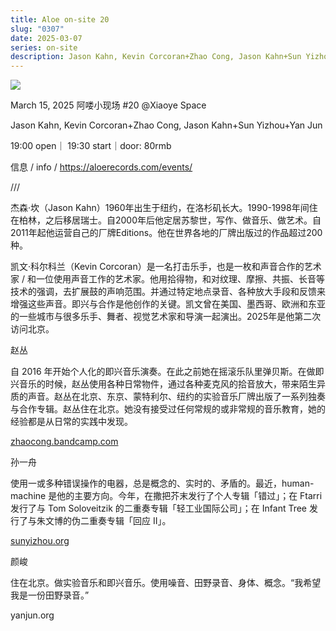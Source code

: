 ```yaml
---
title: Aloe on-site 20
slug: "0307"
date: 2025-03-07
series: on-site
description: Jason Kahn, Kevin Corcoran+Zhao Cong, Jason Kahn+Sun Yizhou+Yan Jun
---
```

![](/images/uploads/aloe_20.jpg)

March 15, 2025 阿喽小现场 #20 @Xiaoye Space

Jason Kahn, Kevin Corcoran+Zhao Cong, Jason Kahn+Sun Yizhou+Yan Jun

19:00 open｜ 19:30 start｜door: 80rmb

信息 / info / <https://aloerecords.com/events/>

///




杰森·坎（Jason Kahn）1960年出生于纽约，在洛杉矶长大。1990-1998年间住在柏林，之后移居瑞士。自2000年后他定居苏黎世，写作、做音乐、做艺术。自2011年起他运营自己的厂牌Editions。他在世界各地的厂牌出版过的作品超过200种。





凯文·科尔科兰（Kevin Corcoran）是一名打击乐手，也是一枚和声音合作的艺术家 / 和一位使用声音工作的艺术家。他用拾得物，和对纹理、摩擦、共振、长音等技术的强调，去扩展鼓的声响范围。并通过特定地点录音、各种放大手段和反馈来增强这些声音。即兴与合作是他创作的关键。凯文曾在美国、墨西哥、欧洲和东亚的一些城市与很多乐手、舞者、视觉艺术家和导演一起演出。2025年是他第二次访问北京。








赵丛

自 2016 年开始个人化的即兴音乐演奏。在此之前她在摇滚乐队里弹贝斯。在做即兴音乐的时候，赵丛使用各种日常物件，通过各种麦克风的拾音放大，带来陌生异质的声音。赵丛在北京、东京、蒙特利尔、纽约的实验音乐厂牌出版了一系列独奏与合作专辑。赵丛住在北京。她没有接受过任何常规的或非常规的音乐教育，她的经验都是从日常的实践中发现。


[zhaocong.bandcamp.com](http://zhaocong.bandcamp.com)












孙一舟

使用一或多种错误操作的电器，总是概念的、实时的、矛盾的。最近，human-machine 是他的主要方向。今年，在撒把芥末发行了个人专辑「错过」；在 Ftarri 发行了与 Tom Soloveitzik 的二重奏专辑「轻工业国际公司」；在 Infant Tree 发行了与朱文博的伪二重奏专辑「回应 II」。


[sunyizhou.org](https://sunyizhou.org/)
















颜峻

住在北京。做实验音乐和即兴音乐。使用噪音、田野录音、身体、概念。“我希望我是一份田野录音。”


yanjun.org
